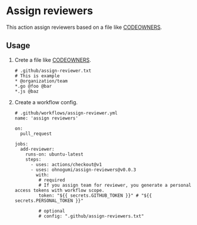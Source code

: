 # Assign reviewers

This action assign reviewers based on a file like [CODEOWNERS](https://docs.github.com/en/github/creating-cloning-and-archiving-repositories/creating-a-repository-on-github/about-code-owners).

## Usage

1. Crete a file like [CODEOWNERS](https://docs.github.com/en/github/creating-cloning-and-archiving-repositories/creating-a-repository-on-github/about-code-owners).
   ```
   # .github/assign-reviewer.txt
   # This is example
   * @organization/team
   *.go @foo @bar
   *.js @baz
   ```
1. Create a workflow config.

   ```
   # .github/workflows/assign-reviewer.yml
   name: 'assign reviewers'

   on:
     pull_request

   jobs:
     add-reviewer:
       runs-on: ubuntu-latest
       steps:
         - uses: actions/checkout@v1
         - uses: ohnogumi/assign-reviewers@v0.0.3
           with:
            # required
            # If you assign team for reviewer, you generate a personal access tokens with workflow scope. 
            token: "${{ secrets.GITHUB_TOKEN }}" # "${{ secrets.PERSONAL_TOKEN }}"
            
            # optional 
            # config: ".github/assign-reviewers.txt"
   ```
